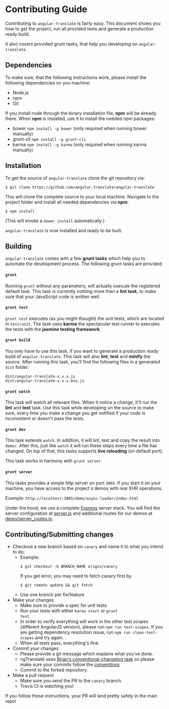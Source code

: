 # Contributing Guide

Contributing to <code>angular-translate</code> is fairly easy. This document shows you how to
get the project, run all provided tests and generate a production ready build.

It also covers provided grunt tasks, that help you developing on <code>angular-translate</code>.

## Dependencies

To make sure, that the following instructions work, please install the following dependencies
on you machine:

- Node.js
- npm
- Git

If you install node through the binary installation file, **npm** will be already there.
When **npm** is installed, use it to install the needed npm packages:

- bower <code>npm install -g bower</code> (only required when running bower manually)
- grunt-cli <code>npm install -g grunt-cli</code>
- karma <code>npm install -g karma</code> (only required when running karma manually)

## Installation

To get the source of <code>angular-translate</code> clone the git repository via:

````
$ git clone https://github.com/angular-translate/angular-translate
````

This will clone the complete source to your local machine. Navigate to the project folder
and install all needed dependencies via **npm**:

````
$ npm install
````

(This will invoke a `bower install` automatically.)

<code>angular-translate</code> is now installed and ready to be built.

## Building

<code>angular-translate</code> comes with a few **grunt tasks** which help you to automate
the development process. The following grunt tasks are provided:

#### <code>grunt</code>

Running <code>grunt</code> without any parameters, will actually execute the registered
default task. This task is currently nothing more then a **lint task**, to make sure
that your JavaScript code is written well.

#### <code>grunt test</code>

<code>grunt test</code> executes (as you might thought) the unit tests, which are located
in <code>test/unit</code>. The task uses **karma** the spectacular test runner to executes
the tests with the **jasmine testing framework**.

#### <code>grunt build</code>

You only have to use this task, if you want to generate a production ready build of
<code>angular-translate</code>. This task will also **lint**, **test** and **minify** the
source. After running this task, you'll find the following files in a generated
<code>dist</code> folder:

````
dist/angular-translate-x.x.x.js
dist/angular-translate-x.x.x.min.js
````

#### <code>grunt watch</code>

This task will watch all relevant files. When it notice a change, it'll run the
**lint** and **test** task. Use this task while developing on the source
to make sure, every time you make a change you get notified if your code is inconsistent
or doesn't pass the tests.

#### <code>grunt dev</code>

This task extends `watch`. In addition, it will lint, test and copy the result into `demo/`.
After this, just like `watch` it will run these steps every time a file has changed.
On top of that, this tasks supports **live reloading** (on default port).

This task works in harmony with `grunt server`.

#### <code>grunt server</code>

This tasks provides a simple http server on port `3005`. If you start it on your machine, you
have access to the project`s demos with real XHR operations.

Example: `http://localhost:3005/demo/async-loader/index.html`

Under the hood, we use a complete [Express](http://expressjs.com/) server stack. You will
find the server configuration at [server.js](server.js) and additional routes for our demos
at [demo/server_routes.js](demo/server_routes.js).

## Contributing/Submitting changes

- Checkout a new branch based on <code>canary</code> and name it to what you intend to do:
  - Example:
    ````
    $ git checkout -b BRANCH_NAME origin/canary
    ````
    If you get error, you may need to fetch canary first by
    ````
    $ git remote update && git fetch
    ````
  - Use one branch per fix/feature
- Make your changes
  - Make sure to provide a spec for unit tests.
  - Run your tests with either <code>karma start</code> or <code>grunt test</code>.
  - In order to verify everything will work in the other test scopes (different AngularJS version), please run `npm run test-scopes`. If you are getting dependency resolution issue, run `npm run clean-test-scopes` and try again.
  - When all tests pass, everything's fine.
- Commit your changes
  - Please provide a git message which explains what you've done.
  - ngTranslate uses [Brian's conventional-changelog task](https://github.com/btford/grunt-conventional-changelog) so please make sure your commits follow the [conventions](https://docs.google.com/document/d/1QrDFcIiPjSLDn3EL15IJygNPiHORgU1_OOAqWjiDU5Y/edit)
  - Commit to the forked repository.
- Make a pull request
  - Make sure you send the PR to the <code>canary</code> branch.
  - Travis CI is watching you!

If you follow these instructions, your PR will land pretty safely in the main repo!
